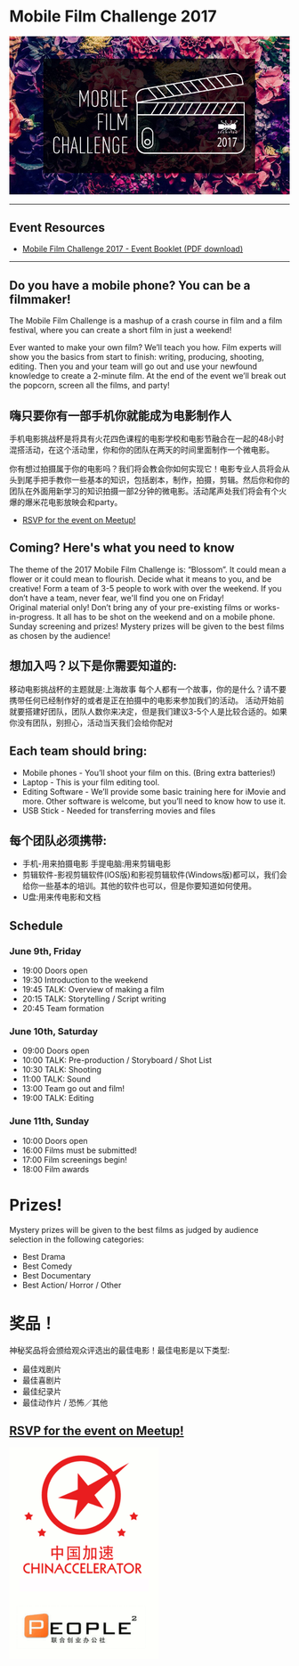 # Mobile Film Challenge 2017

<img class="hero_hidden" src="/events/images/mobile_film_challenge_2017_blosson_bw_640.jpg" />

---
## Event Resources

* [Mobile Film Challenge 2017 - Event Booklet (PDF download)](http://www.techyizu.org/events/resources/MobileFilmChallenge_Booklet_2017.pdf)

---

## Do you have a mobile phone? You can be a filmmaker!

The Mobile Film Challenge is a mashup of a crash course in film and a film festival, where you can create a short film in just a weekend!

Ever wanted to make your own film?  We’ll teach you how.  Film experts will show you the basics from start to finish: writing, producing, shooting, editing. Then you and your team will go out and use your newfound knowledge to create a 2-minute film.  At the end of the event we’ll break out the popcorn, screen all the films, and party! 

## 嗨只要你有一部手机你就能成为电影制作人

手机电影挑战杯是将具有火花四色课程的电影学校和电影节融合在一起的48小时混搭活动，在这个活动里，你和你的团队在两天的时间里面制作一个微电影。

你有想过拍摄属于你的电影吗？我们将会教会你如何实现它！电影专业人员将会从头到尾手把手教你一些基本的知识，包括剧本，制作，拍摄，剪辑。然后你和你的团队在外面用新学习的知识拍摄一部2分钟的微电影。活动尾声处我们将会有个火爆的爆米花电影放映会和party。

 - [RSVP for the event on Meetup!](https://www.meetup.com/Techyizu/events/239952303/)

## Coming? Here's what you need to know

The theme of the 2017 Mobile Film Challenge is: “Blossom”.  It could mean a flower or it could mean to flourish.  Decide what it means to you, and be creative!
Form a team of 3-5 people to work with over the weekend.  If you don’t have a team, never fear, we'll find you one on Friday!  
Original material only!  Don’t bring any of your pre-existing films or works-in-progress.  It all has to be shot on the weekend and on a mobile phone.
Sunday screening and prizes!  Mystery prizes will be given to the best films as chosen by the audience! 

## 想加入吗？以下是你需要知道的:

移动电影挑战杯的主题就是:上海故事 每个人都有一个故事，你的是什么？请不要携带任何已经制作好的或者是正在拍摄中的电影来参加我们的活动。 活动开始前就要搭建好团队，团队人数你来决定，但是我们建议3-5个人是比较合适的。如果你没有团队，别担心，活动当天我们会给你配对

## Each team should bring:

- Mobile phones - You’ll shoot your film on this.  (Bring extra batteries!)
- Laptop - This is your film editing tool.
- Editing Software - We’ll provide some basic training here for iMovie and more.  Other software is welcome, but you’ll need to know how to use it.
- USB Stick - Needed for transferring movies and files

## 每个团队必须携带:

* 手机-用来拍摄电影 手提电脑:用来剪辑电影  
* 剪辑软件-影视剪辑软件(IOS版)和影视剪辑软件(Windows版)都可以，我们会给你一些基本的培训。其他的软件也可以，但是你要知道如何使用。
* U盘:用来传电影和文档

## Schedule

### June 9th, Friday

* 19:00	Doors open
* 19:30	Introduction to the weekend
* 19:45	TALK:  Overview of making a film
* 20:15	TALK:  Storytelling / Script writing
* 20:45	Team formation

### June 10th, Saturday

* 09:00	Doors open
* 10:00	TALK: Pre-production / Storyboard / Shot List
* 10:30 TALK: Shooting
* 11:00	TALK: Sound 
* 13:00 Team go out and film!
* 19:00 TALK:  Editing

### June 11th, Sunday

* 10:00	Doors open
* 16:00	Films must be submitted!
* 17:00 Film screenings begin!
* 18:00 Film awards

# Prizes! 

Mystery prizes will be given to the best films as judged by audience selection in the following categories:

* Best Drama
* Best Comedy
* Best Documentary
* Best Action/ Horror / Other

# 奖品！

神秘奖品将会颁给观众评选出的最佳电影！最佳电影是以下类型:

* 最佳戏剧片
* 最佳喜剧片
* 最佳纪录片
* 最佳动作片 / 恐怖／其他

## [RSVP for the event on Meetup!](https://www.meetup.com/Techyizu/events/239952303/)

![](/events/images/Chinaccelerator_Peoplesquared.png)
